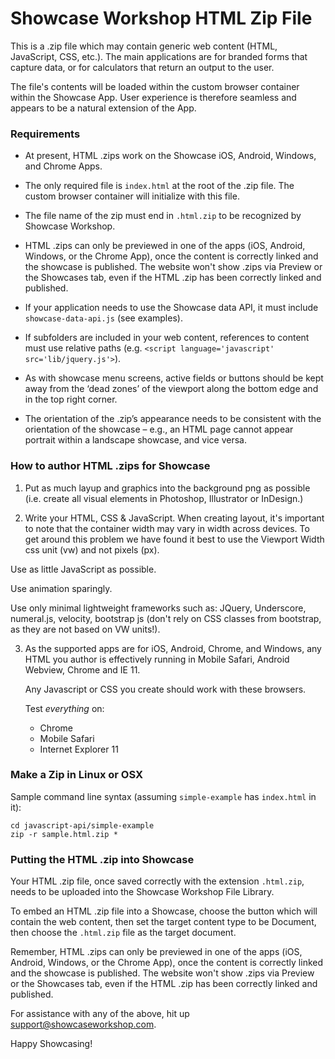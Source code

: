 

Showcase Workshop HTML Zip File
======================================
This is a .zip file which may contain generic web content (HTML, JavaScript, CSS, etc.). The main applications are for
branded forms that capture data, or for calculators that return an output to the user.

The file's contents will be loaded within the custom browser container within the Showcase App. User experience is
therefore seamless and appears to be a natural extension of the App.

### Requirements

- At present, HTML .zips work on the Showcase iOS, Android, Windows, and Chrome Apps.

- The only required file is `index.html` at the root of the .zip file. The custom browser container will initialize
with this file.

- The file name of the zip must end in `.html.zip` to be recognized by Showcase Workshop.

- HTML .zips can only be previewed in one of the apps (iOS, Android, Windows, or the Chrome App), once the content is correctly
linked and the showcase is published. The website won't show .zips via Preview or the Showcases tab, even if the HTML
.zip has been correctly linked and published.

- If your application needs to use the Showcase data API, it must include `showcase-data-api.js` (see examples).

- If subfolders are included in your web content, references to content must use relative
paths (e.g. `<script language='javascript' src='lib/jquery.js'>`).

- As with showcase menu screens, active fields or buttons should be kept away from the ‘dead zones’ of the viewport
along the bottom edge and in the top right corner.

- The orientation of the .zip’s appearance needs to be consistent with the orientation of the showcase – e.g., an
HTML page cannot appear portrait within a landscape showcase, and vice versa.

### How to author HTML .zips for Showcase

1. Put as much layup and graphics into the background png as possible (i.e. create all visual elements in
Photoshop, Illustrator or InDesign.)

2.	Write your HTML, CSS & JavaScript.  When creating layout, it's important to note that the container width may vary
in width across devices. To get around this problem we have found it best to use the Viewport Width css unit (vw) and
not pixels (px).

   Use as little JavaScript as possible.

   Use animation sparingly.

   Use only minimal lightweight frameworks such as: JQuery, Underscore, numeral.js, velocity, bootstrap js
(don't rely on CSS classes from bootstrap, as they are not based on VW units!).

3. As the supported apps are for iOS, Android, Chrome, and Windows, any HTML you author is effectively running in Mobile Safari, Android Webview, Chrome and IE 11.

   Any Javascript or CSS you create should work with these browsers.

   Test *everything* on:
   - Chrome
   - Mobile Safari
   - Internet Explorer 11

### Make a Zip in Linux or OSX

Sample command line syntax (assuming `simple-example` has `index.html` in it):

    cd javascript-api/simple-example
    zip -r sample.html.zip *

### Putting the HTML .zip into Showcase

Your HTML .zip file, once saved correctly with the extension `.html.zip`, needs to be uploaded into the Showcase
Workshop File Library.

To embed an HTML .zip file into a Showcase, choose the button which will contain the web content, then set the target
content type to be Document, then choose the `.html.zip` file as the target document.

Remember, HTML .zips can only be previewed in one of the apps (iOS, Android, Windows, or the Chrome App), once the content
is correctly linked and the showcase is published. The website won't show .zips via Preview or the Showcases tab,
even if the HTML .zip has been correctly linked and published.

For assistance with any of the above, hit up support@showcaseworkshop.com.

Happy Showcasing!
